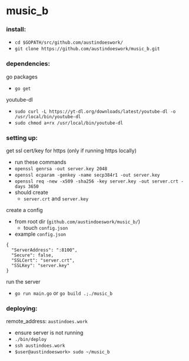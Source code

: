 # music_b

### install:

- `cd $GOPATH/src/github.com/austindoeswork/`
- `git clone https://github.com/austindoeswork/music_b.git`

### dependencies:

go packages

- `go get`

youtube-dl

- `sudo curl -L https://yt-dl.org/downloads/latest/youtube-dl -o /usr/local/bin/youtube-dl`
- `sudo chmod a+rx /usr/local/bin/youtube-dl`

### setting up:

get ssl cert/key for https (only if running https locally)

- run these commands
- `openssl genrsa -out server.key 2048`
- `openssl ecparam -genkey -name secp384r1 -out server.key`
- `openssl req -new -x509 -sha256 -key server.key -out server.crt -days 3650`
- should create
	- `server.crt` and `server.key`



create a config

- from root dir (`github.com/austindoeswork/music_b/`) 
	- touch `config.json`
- example `config.json`

```{
{
  "ServerAddress": ":8100",
  "Secure": false,
  "SSLCert": "server.crt",
  "SSLKey": "server.key"
}
```

run the server

- `go run main.go` or `go build .;./music_b`

### deploying:

remote_address: `austindoes.work`

- ensure server is not running
- `./bin/deploy`
- `ssh austindoes.work`
- `$user@austindoeswork> sudo ~/music_b`

